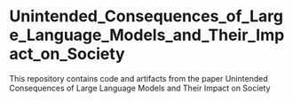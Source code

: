 # Unintended_Consequences_of_Large_Language_Models_and_Their_Impact_on_Society
This repository contains code and artifacts from the paper Unintended Consequences of Large Language Models and Their Impact on Society
